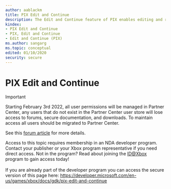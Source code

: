 ```yaml
---
author: aablackm
title: PIX Edit and Continue
description: The Edit and Continue feature of PIX enables editing and re-running shader code and compile options from within PIX, with the results of the changes made being readily visible. You can see the difference in the render targets, see the modified code, and compare the tables of performance counters.
kindex:
- PIX Edit and Continue
- PIX, Edit and Continue
- Edit and Continue (PIX)
ms.author: sangarg
ms.topic: conceptual
edited: 01/10/2020
security: secure
---
```


# PIX Edit and Continue
> [!IMPORTANT]
> Starting February 3rd 2022, all user permissions will be managed in Partner Center, any users that do not exist in the Partner Center user store will lose access to forums, secure documentation, and downloads. To maintain access all users should be migrated to Partner Center. <p></p>See this <a href="https://forums.xboxlive.com/articles/132187/breaking-change-user-access-for-forums-secure-docu.html">forum article</a> for more details.  

 Access to this topic requires membership in an NDA developer program. Contact your publisher or your Xbox program representative if you need direct access. Not in the program? Read about joining the <a href="https://www.xbox.com/Developers/id">ID@Xbox</a> program to gain access today!  <br/><br/>If you are already part of the developer program you can access the secure version of this page here: <a target="_blank" href="https://developer.microsoft.com/en-us/games/xbox/docs/gdk/pix-edit-and-continue">https://developer.microsoft.com/en-us/games/xbox/docs/gdk/pix-edit-and-continue</a>